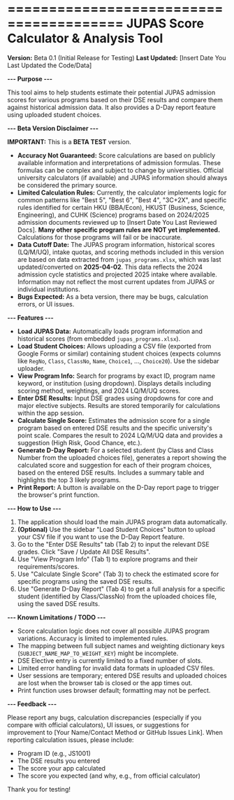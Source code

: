 ========================================
 JUPAS Score Calculator & Analysis Tool
========================================

**Version:** Beta 0.1 (Initial Release for Testing)
**Last Updated:** [Insert Date You Last Updated the Code/Data]

**--- Purpose ---**

This tool aims to help students estimate their potential JUPAS admission scores for various programs based on their DSE results and compare them against historical admission data. It also provides a D-Day report feature using uploaded student choices.

**--- Beta Version Disclaimer ---**

**IMPORTANT:** This is a **BETA TEST** version.
*   **Accuracy Not Guaranteed:** Score calculations are based on publicly available information and interpretations of admission formulas. These formulas can be complex and subject to change by universities. Official university calculators (if available) and JUPAS information should always be considered the primary source.
*   **Limited Calculation Rules:** Currently, the calculator implements logic for common patterns like "Best 5", "Best 6", "Best 4", "3C+2X", and specific rules identified for certain HKU (BBA/Econ), HKUST (Business, Science, Engineering), and CUHK (Science) programs based on 2024/2025 admission documents reviewed up to [Insert Date You Last Reviewed Docs]. **Many other specific program rules are NOT yet implemented.** Calculations for those programs will fail or be inaccurate.
*   **Data Cutoff Date:** The JUPAS program information, historical scores (LQ/M/UQ), intake quotas, and scoring methods included in this version are based on data extracted from `jupas_programs.xlsx`, which was last updated/converted on **2025-04-02**. This data reflects the 2024 admission cycle statistics and projected 2025 intake where available. Information may not reflect the most current updates from JUPAS or individual institutions.
*   **Bugs Expected:** As a beta version, there may be bugs, calculation errors, or UI issues.

**--- Features ---**

*   **Load JUPAS Data:** Automatically loads program information and historical scores (from embedded `jupas_programs.xlsx`).
*   **Load Student Choices:** Allows uploading a CSV file (exported from Google Forms or similar) containing student choices (expects columns like `RegNo`, `Class`, `ClassNo`, `Name`, `Choice1`, ..., `Choice20`). Use the sidebar uploader.
*   **View Program Info:** Search for programs by exact ID, program name keyword, or institution (using dropdown). Displays details including scoring method, weightings, and 2024 LQ/M/UQ scores.
*   **Enter DSE Results:** Input DSE grades using dropdowns for core and major elective subjects. Results are stored temporarily for calculations within the app session.
*   **Calculate Single Score:** Estimates the admission score for a single program based on entered DSE results and the specific university's point scale. Compares the result to 2024 LQ/M/UQ data and provides a suggestion (High Risk, Good Chance, etc.).
*   **Generate D-Day Report:** For a selected student (by Class and Class Number from the uploaded choices file), generates a report showing the calculated score and suggestion for each of their program choices, based on the entered DSE results. Includes a summary table and highlights the top 3 likely programs.
*   **Print Report:** A button is available on the D-Day report page to trigger the browser's print function.

**--- How to Use ---**

1.  The application should load the main JUPAS program data automatically.
2.  **(Optional)** Use the sidebar "Load Student Choices" button to upload your CSV file if you want to use the D-Day Report feature.
3.  Go to the "Enter DSE Results" tab (Tab 2) to input the relevant DSE grades. Click "Save / Update All DSE Results".
4.  Use "View Program Info" (Tab 1) to explore programs and their requirements/scores.
5.  Use "Calculate Single Score" (Tab 3) to check the estimated score for specific programs using the saved DSE results.
6.  Use "Generate D-Day Report" (Tab 4) to get a full analysis for a specific student (identified by Class/ClassNo) from the uploaded choices file, using the saved DSE results.

**--- Known Limitations / TODO ---**

*   Score calculation logic does not cover all possible JUPAS program variations. Accuracy is limited to implemented rules.
*   The mapping between full subject names and weighting dictionary keys (`SUBJECT_NAME_MAP_TO_WEIGHT_KEY`) might be incomplete.
*   DSE Elective entry is currently limited to a fixed number of slots.
*   Limited error handling for invalid data formats in uploaded CSV files.
*   User sessions are temporary; entered DSE results and uploaded choices are lost when the browser tab is closed or the app times out.
*   Print function uses browser default; formatting may not be perfect.

**--- Feedback ---**

Please report any bugs, calculation discrepancies (especially if you compare with official calculators), UI issues, or suggestions for improvement to [Your Name/Contact Method or GitHub Issues Link]. When reporting calculation issues, please include:
*   Program ID (e.g., JS1001)
*   The DSE results you entered
*   The score your app calculated
*   The score you expected (and why, e.g., from official calculator)

Thank you for testing!

